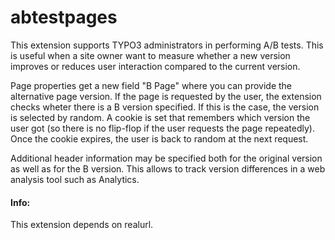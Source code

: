 # abtestpages

This extension supports TYPO3 administrators in performing A/B tests. This is useful when a site owner want to measure whether a new version improves or reduces user interaction compared to the current version.

Page properties get a new field "B Page" where you can provide the alternative page version. If the page is requested by the user, the extension checks wheter there is a B version specified. If this is the case, the version is selected by random. A cookie is set that remembers which version the user got (so there is no flip-flop if the user requests the page repeatedly). Once the cookie expires, the user is back to random at the next request.

Additional header information may be specified both for the original version as well as for the B version. This allows to track version differences in a web analysis tool such as Analytics. 

#### Info:
This extension depends on realurl.
